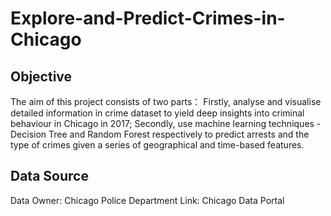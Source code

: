 # Explore-and-Predict-Crimes-in-Chicago
## Objective
The aim of this project consists of two parts：
Firstly, analyse and visualise detailed information in crime dataset to yield deep insights into criminal behaviour in Chicago in 2017;
Secondly, use machine learning techniques - Decision Tree and Random Forest respectively to predict arrests and the type of crimes given a series of geographical and time-based features.
## Data Source
Data Owner: Chicago Police Department
Link: Chicago Data Portal
